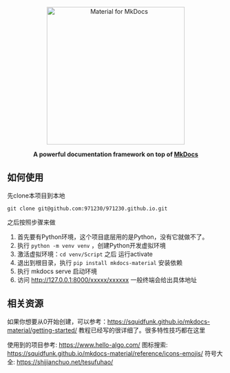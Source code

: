 <p align="center">
  <a href="https://squidfunk.github.io/mkdocs-material/">
    <img src="https://raw.githubusercontent.com/squidfunk/mkdocs-material/master/.github/assets/logo.svg" width="320" alt="Material for MkDocs">
  </a>
</p>

<p align="center">
  <strong>
    A powerful documentation framework on top of
    <a href="https://www.mkdocs.org/">MkDocs</a>
  </strong>
</p>

## 如何使用

先clone本项目到本地

```shell
git clone git@github.com:971230/971230.github.io.git
```

之后按照步骤来做

1. 首先要有Python环境，这个项目底层用的是Python，没有它就做不了。
2. 执行 `python -m venv venv` ，创建Python开发虚拟环境
3. 激活虚拟环境：`cd venv/Script` 之后 运行activate
4. 退出到根目录，执行 `pip install mkdocs-material` 安装依赖
5. 执行 mkdocs serve 启动环境
6. 访问 http://127.0.0.1:8000/xxxxx/xxxxxx 一般终端会给出具体地址

## 相关资源

如果你想要从0开始创建，可以参考：https://squidfunk.github.io/mkdocs-material/getting-started/ 教程已经写的很详细了。很多特性技巧都在这里

使用到的项目参考: https://www.hello-algo.com/
图标搜索: https://squidfunk.github.io/mkdocs-material/reference/icons-emojis/
符号大全: https://shijianchuo.net/tesufuhao/